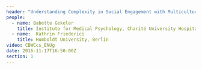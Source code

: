 ```yaml
---
header: "Understanding Complexity in Social Engagement with Multiculturalism: why a Multimethod Approach is needed to unravel the Contention with ‘Differences’"
people:
  - name: Babette Gekeler
    title: Institute for Medical Psychology, Charité University Hospitals, Berlin
  - name:  Kathrin Friederici
    title: Humboldt University, Berlin
video: CBWCcs_ENUg
date: 2016-11-17T16:50:00Z
section: 1
---
```

